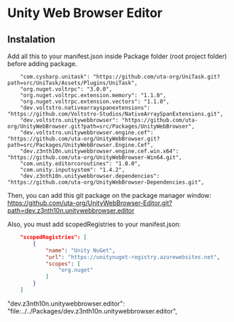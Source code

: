 # Unity Web Browser Editor

## Instalation

Add all this to your manifest.json inside Package folder (root project folder) before adding package.

```
	"com.cysharp.unitask": "https://github.com/uta-org/UniTask.git?path=src/UniTask/Assets/Plugins/UniTask",
	"org.nuget.voltrpc": "3.0.0",
	"org.nuget.voltrpc.extension.memory": "1.1.0",
	"org.nuget.voltrpc.extension.vectors": "1.1.0",
	"dev.voltstro.nativearrayspanextensions": "https://github.com/Voltstro-Studios/NativeArraySpanExtensions.git",
	"dev.voltstro.unitywebbrowser": "https://github.com/uta-org/UnityWebBrowser.git?path=src/Packages/UnityWebBrowser",
	"dev.voltstro.unitywebbrowser.engine.cef": "https://github.com/uta-org/UnityWebBrowser.git?path=src/Packages/UnityWebBrowser.Engine.Cef",
	"dev.z3nth10n.unitywebbrowser.engine.cef.win.x64": "https://github.com/uta-org/UnityWebBrowser-Win64.git",
	"com.unity.editorcoroutines": "1.0.0",
	"com.unity.inputsystem": "1.4.2",
	"dev.z3nth10n.unitywebbrowser.dependencies": "https://github.com/uta-org/UnityWebBrowser-Dependencies.git",
```

Then, you can add this git package on the package manager window: https://github.com/uta-org/UnityWebBrowser-Editor.git?path=dev.z3nth10n.unitywebbrowser.editor

Also, you must add scopedRegistries to your manifest.json:

```json
	"scopedRegistries": [
		{
			"name": "Unity NuGet",
			"url": "https://unitynuget-registry.azurewebsites.net",
			"scopes": [
				"org.nuget"
			]
		}
	]
```

"dev.z3nth10n.unitywebbrowser.editor": "file:../../Packages/dev.z3nth10n.unitywebbrowser.editor",